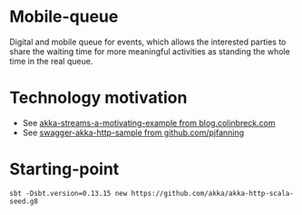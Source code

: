 # Mobile-queue

Digital and mobile queue for events, which allows the interested parties to share the waiting time for more meaningful activities as standing the whole time in the real queue.

# Technology motivation

* See [akka-streams-a-motivating-example from blog.colinbreck.com](http://blog.colinbreck.com/akka-streams-a-motivating-example/)
* See [swagger-akka-http-sample from github.com/pjfanning](https://github.com/pjfanning/swagger-akka-http-sample)

# Starting-point

``sbt -Dsbt.version=0.13.15 new https://github.com/akka/akka-http-scala-seed.g8``
